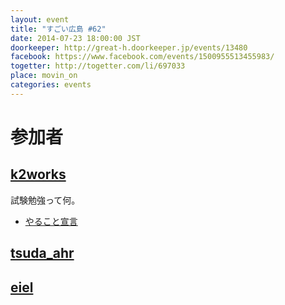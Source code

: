 ```yaml
---
layout: event
title: "すごい広島 #62"
date: 2014-07-23 18:00:00 JST
doorkeeper: http://great-h.doorkeeper.jp/events/13480
facebook: https://www.facebook.com/events/1500955513455983/
togetter: http://togetter.com/li/697033
place: movin_on
categories: events
---
```


# 参加者


## [k2works](https://github.com/great-h/great-h.github.io/issues/1102)

試験勉強って何。

* [やること宣言](https://github.com/great-h/great-h.github.io/issues/1102)


## [tsuda_ahr](http://twitter.com/tsuda_ahr)


## [eiel](http://eiel.info/)
